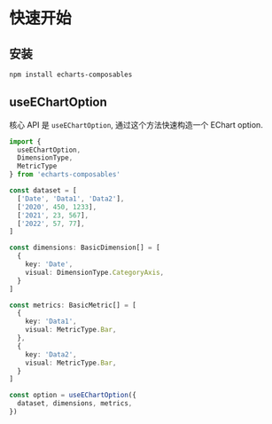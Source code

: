 # 快速开始

## 安装

```bash
npm install echarts-composables
```

## useEChartOption

核心 API 是 `useEChartOption`, 通过这个方法快速构造一个 EChart option.

```ts
import { 
  useEChartOption, 
  DimensionType, 
  MetricType 
} from 'echarts-composables'

const dataset = [
  ['Date', 'Data1', 'Data2'],
  ['2020', 450, 1233],
  ['2021', 23, 567],
  ['2022', 57, 77],
]

const dimensions: BasicDimension[] = [
  {
    key: 'Date',
    visual: DimensionType.CategoryAxis,
  }
]

const metrics: BasicMetric[] = [
  {
    key: 'Data1',
    visual: MetricType.Bar,
  },
  {
    key: 'Data2',
    visual: MetricType.Bar,
  }
]

const option = useEChartOption({
  dataset, dimensions, metrics,
})
```
